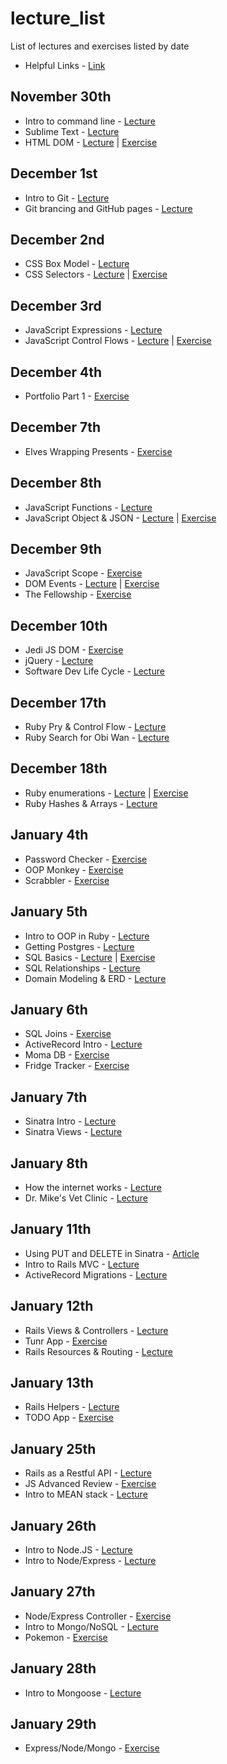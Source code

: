 # lecture_list
List of lectures and exercises listed by date
- Helpful Links - [Link](https://github.com/ATL-WDI-Curriculum/helpful_links)

## November 30th
- Intro to command line - [Lecture](https://github.com/ATL-WDI-Curriculum/intro-to-command-line)
- Sublime Text - [Lecture](https://github.com/ATL-WDI-Curriculum/sublime)
- HTML DOM - [Lecture](https://github.com/ATL-WDI-Curriculum/html-dom/blob/master/README.md) | [Exercise](https://github.com/ATL-WDI-Exercises/html-dom/blob/master/html_practice_exercise.md)

## December 1st
- Intro to Git - [Lecture](https://github.com/ATL-WDI-Curriculum/local-and-remote-git/blob/master/readme.md)
- Git brancing and GitHub pages - [Lecture](https://github.com/ATL-WDI-Curriculum/git-branching-and-github-pages/blob/master/readme.md)


## December 2nd
- CSS Box Model - [Lecture](https://github.com/ATL-WDI-Curriculum/css-box-model)
- CSS Selectors - [Lecture](https://github.com/ATL-WDI-Curriculum/css-selectors/blob/master/README.md) | [Exercise](https://github.com/ATL-WDI-Exercises/css-selectors)

## December 3rd
- JavaScript Expressions - [Lecture](https://github.com/ATL-WDI-Curriculum/javascript-expressions)
- JavaScript Control Flows - [Lecture](https://github.com/ATL-WDI-Curriculum/javascript-control-flows) | [Exercise](https://github.com/ATL-WDI-Exercises/js-control-flows)

## December 4th
- Portfolio Part 1 - [Exercise](https://github.com/ATL-WDI-Exercises/portfolio-part-one)

## December 7th
- Elves Wrapping Presents - [Exercise](https://github.com/ATL-WDI-Exercises/elves-wrapping-presents)

## December 8th
- JavaScript Functions - [Lecture](https://github.com/ATL-WDI-Curriculum/js-functions)
- JavaScript Object & JSON - [Lecture](https://github.com/ATL-WDI-Curriculum/js-objects-and-json/blob/master/README.md) | [Exercise](https://github.com/ATL-WDI-Exercises/javascript_objects)

## December 9th
- JavaScript Scope - [Exercise](https://github.com/ATL-WDI-Exercises/JS-Scope)
- DOM Events - [Lecture](https://github.com/ATL-WDI-Curriculum/dom-events) | [Exercise](https://github.com/ATL-WDI-Exercises/js-dom-quotes)
- The Fellowship - [Exercise](https://github.com/ATL-WDI-Exercises/fellowship)

## December 10th
- Jedi JS DOM - [Exercise](https://github.com/ATL-WDI-Exercises/jedi-js-dom)
- jQuery - [Lecture](https://github.com/ATL-WDI-Curriculum/jquery)
- Software Dev Life Cycle - [Lecture](https://github.com/ATL-WDI-Curriculum/sdlc/blob/master/SDLC.md)

## December 17th
- Ruby Pry & Control Flow - [Lecture](https://github.com/ATL-WDI-Curriculum/ruby-pry-and-control-flow/blob/master/README.md)
- Ruby Search for Obi Wan - [Lecture](https://github.com/ATL-WDI-Exercises/ruby_search_for_obi_wan)

## December 18th
- Ruby enumerations - [Lecture](https://github.com/ATL-WDI-Curriculum/ruby-enumerations/blob/master/README.md) | [Exercise](https://github.com/ATL-WDI-Exercises/ruby-enumerations/blob/master/README.md)
- Ruby Hashes & Arrays - [Lecture](https://github.com/ATL-WDI-Curriculum/ruby-hashes-and-arrays/blob/master/README.md)

## January 4th
- Password Checker - [Exercise](https://github.com/ATL-WDI-Exercises/password-checker)
- OOP Monkey - [Exercise](https://github.com/ga-dc/oop_monkey)
- Scrabbler - [Exercise](https://github.com/ga-dc/scrabbler)

## January 5th
- Intro to OOP in Ruby - [Lecture](https://gist.github.com/RobertAKARobin/01495123310455c86f5c)
- Getting Postgres - [Lecture](https://github.com/ga-dc/curriculum/blob/master/04-ruby-mvc-sinatra/databases/getting_postgres.md)
- SQL Basics - [Lecture](https://github.com/ga-dc/curriculum/blob/master/04-ruby-mvc-sinatra/databases/sql_basics.md) | [Exercise](https://github.com/ga-dc/library_sql)
- SQL Relationships - [Lecture](https://github.com/ga-dc/curriculum/blob/master/04-ruby-mvc-sinatra/databases/sql_relationships.md)
- Domain Modeling & ERD - [Lecture](https://github.com/ga-dc/curriculum/tree/master/04-ruby-mvc-sinatra/domain_modeling)

## January 6th
- SQL Joins - [Exercise](https://github.com/ATL-WDI-Curriculum/sql-joins)
- ActiveRecord Intro - [Lecture](https://github.com/ga-dc/curriculum/tree/master/04-ruby-mvc-sinatra/active-record-intro)
- Moma DB - [Exercise](https://github.com/ga-dc/moma_db)
- Fridge Tracker - [Exercise](https://github.com/ga-dc/fridge_tracker)

## January 7th
- Sinatra Intro - [Lecture](https://github.com/ATL-WDI-Curriculum/sinatra-intro/blob/master/README.md)
- Sinatra Views - [Lecture](https://github.com/ATL-WDI-Curriculum/sinatra-views/blob/master/README.md)

## January 8th
- How the internet works - [Lecture](https://github.com/ATL-WDI-Curriculum/how-the-internet-works)
- Dr. Mike's Vet Clinic - [Lecture](https://github.com/drmikeh/vet-cinic-sinatra-crud)

## January 11th
- Using PUT and DELETE in Sinatra - [Article](http://mikeebert.tumblr.com/post/26877173686/quick-tip-using-put-and-delete-in-sinatra)
- Intro to Rails MVC - [Lecture](https://github.com/ATL-WDI-Curriculum/intro-to-rails-mvc)
- ActiveRecord Migrations - [Lecture](https://github.com/ATL-WDI-Curriculum/rails-active-record-migrations)

## January 12th
- Rails Views & Controllers - [Lecture](https://github.com/ga-dc/curriculum/tree/master/05-mvc-with-rails/rails-views-and-controllers)
- Tunr App - [Exercise](https://github.com/ga-dc/tunr_rails_models_and_migrations)
- Rails Resources & Routing - [Lecture](https://github.com/ATL-WDI-Curriculum/rails-resources-and-routing)

## January 13th
- Rails Helpers - [Lecture](https://github.com/ga-dc/curriculum/tree/master/05-mvc-with-rails/rails-helpers)
- TODO App - [Exercise](https://github.com/drmikeh/rails_todo_app)

## January 25th
- Rails as a Restful API - [Lecture](https://github.com/ATL-WDI-Curriculum/rails-as-a-restful-api)
- JS Advanced Review - [Exercise](https://github.com/ATL-WDI-Exercises/js-advanced-review)
- Intro to MEAN stack - [Lecture](https://github.com/ATL-WDI-Curriculum/intro-to-mean-stack)

## January 26th
- Intro to Node.JS - [Lecture](https://github.com/ATL-WDI-Curriculum/intro-to-node)
- Intro to Node/Express - [Lecture](https://github.com/ATL-WDI-Curriculum/node-express-intro-lesson/blob/master/README.md)

## January 27th
- Node/Express Controller - [Exercise](https://github.com/ATL-WDI-Curriculum/node-express-intro-lesson/blob/master/README.md)
- Intro to Mongo/NoSQL - [Lecture](https://github.com/ATL-WDI-Curriculum/mongo-nosql-intro-lesson)
- Pokemon - [Exercise](https://github.com/ATL-WDI-Exercises/mongo-pokemon)

## January 28th
- Intro to Mongoose - [Lecture](https://github.com/ATL-WDI-Curriculum/intro-to-mongoose)

## January 29th
- Express/Node/Mongo - [Exercise](https://github.com/ATL-WDI-Exercises/express-node-mongoose-lab/tree/master)
